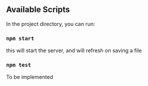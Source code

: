## Available Scripts

In the project directory, you can run:

### `npm start`
this will start the server, and will refresh on saving a file

### `npm test`
To be implemented
